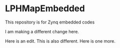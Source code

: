 # LPHMapEmbedded
This repository is for Zynq embedded codes 

I am making a different change here.

Here is an edit.
This is also different.
Here is one more.